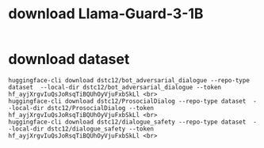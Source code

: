 # download Llama-Guard-3-1B
```huggingface-cli download meta-llama/Llama-Guard-3-1B --include "original/*" --local-dir Llama-Guard-3-1B  --token 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
```
# download dataset
```
huggingface-cli download dstc12/bot_adversarial_dialogue --repo-type dataset  --local-dir dstc12/bot_adversarial_dialogue --token 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 <br>
huggingface-cli download dstc12/ProsocialDialog --repo-type dataset  --local-dir dstc12/ProsocialDialog --token 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 <br>
huggingface-cli download dstc12/dialogue_safety --repo-type dataset  --local-dir dstc12/dialogue_safety --token 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 <br>
```
